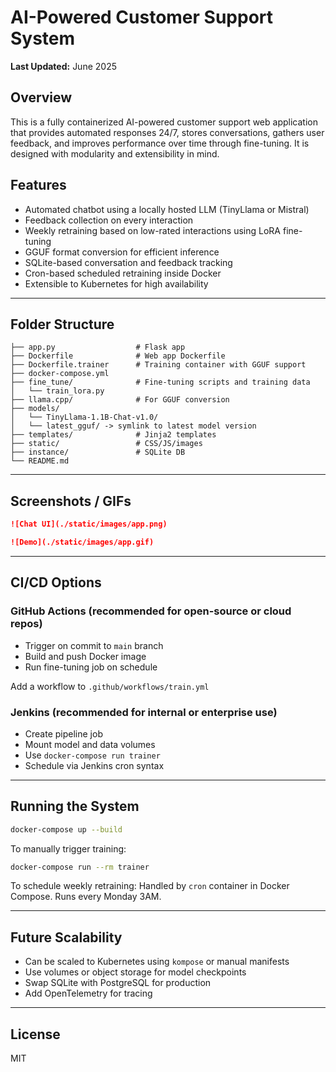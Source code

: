 # AI-Powered Customer Support System

**Last Updated:** June 2025

## Overview

This is a fully containerized AI-powered customer support web application that provides automated responses 24/7, stores conversations, gathers user feedback, and improves performance over time through fine-tuning. It is designed with modularity and extensibility in mind.

## Features

- Automated chatbot using a locally hosted LLM (TinyLlama or Mistral)
- Feedback collection on every interaction
- Weekly retraining based on low-rated interactions using LoRA fine-tuning
- GGUF format conversion for efficient inference
- SQLite-based conversation and feedback tracking
- Cron-based scheduled retraining inside Docker
- Extensible to Kubernetes for high availability

---

## Folder Structure

```
├── app.py                  # Flask app
├── Dockerfile              # Web app Dockerfile
├── Dockerfile.trainer      # Training container with GGUF support
├── docker-compose.yml
├── fine_tune/              # Fine-tuning scripts and training data
│   └── train_lora.py
├── llama.cpp/              # For GGUF conversion
├── models/
│   └── TinyLlama-1.1B-Chat-v1.0/
│   └── latest_gguf/ -> symlink to latest model version
├── templates/              # Jinja2 templates
├── static/                 # CSS/JS/images
├── instance/               # SQLite DB
└── README.md
```

---

## Screenshots / GIFs


```md
![Chat UI](./static/images/app.png)
```


```md
![Demo](./static/images/app.gif)
```


---

## CI/CD Options

### GitHub Actions (recommended for open-source or cloud repos)

- Trigger on commit to `main` branch
- Build and push Docker image
- Run fine-tuning job on schedule

Add a workflow to `.github/workflows/train.yml`

### Jenkins (recommended for internal or enterprise use)

- Create pipeline job
- Mount model and data volumes
- Use `docker-compose run trainer`
- Schedule via Jenkins cron syntax

---

## Running the System

```bash
docker-compose up --build
```

To manually trigger training:

```bash
docker-compose run --rm trainer
```

To schedule weekly retraining: Handled by `cron` container in Docker Compose. Runs every Monday 3AM.

---

## Future Scalability

- Can be scaled to Kubernetes using `kompose` or manual manifests
- Use volumes or object storage for model checkpoints
- Swap SQLite with PostgreSQL for production
- Add OpenTelemetry for tracing

---

## License

MIT
